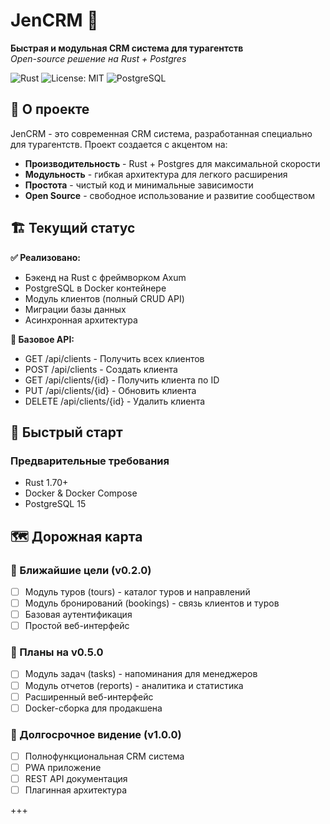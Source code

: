 # JenCRM 🚀

**Быстрая и модульная CRM система для турагентств**  
*Open-source решение на Rust + Postgres*

![Rust](https://img.shields.io/badge/Rust-1.70+-orange.svg)
![License: MIT](https://img.shields.io/badge/License-MIT-yellow.svg)
![PostgreSQL](https://img.shields.io/badge/PostgreSQL-15-blue.svg)

## 📖 О проекте

JenCRM - это современная CRM система, разработанная специально для турагентств. Проект создается с акцентом на:
- **Производительность** - Rust + Postgres для максимальной скорости
- **Модульность** - гибкая архитектура для легкого расширения
- **Простота** - чистый код и минимальные зависимости
- **Open Source** - свободное использование и развитие сообществом

## 🏗️ Текущий статус

**✅ Реализовано:**
- Бэкенд на Rust с фреймворком Axum
- PostgreSQL в Docker контейнере
- Модуль клиентов (полный CRUD API)
- Миграции базы данных
- Асинхронная архитектура

**🔧 Базовое API:**
- GET    /api/clients       - Получить всех клиентов
- POST   /api/clients       - Создать клиента
- GET    /api/clients/{id}  - Получить клиента по ID  
- PUT    /api/clients/{id}  - Обновить клиента
- DELETE /api/clients/{id}  - Удалить клиента

## 🚀 Быстрый старт

### Предварительные требования
- Rust 1.70+
- Docker & Docker Compose
- PostgreSQL 15

## 🗺️ Дорожная карта

### 🎯 Ближайшие цели (v0.2.0)
- [ ] Модуль туров (tours) - каталог туров и направлений
- [ ] Модуль бронирований (bookings) - связь клиентов и туров
- [ ] Базовая аутентификация
- [ ] Простой веб-интерфейс

### 🚀 Планы на v0.5.0  
- [ ] Модуль задач (tasks) - напоминания для менеджеров
- [ ] Модуль отчетов (reports) - аналитика и статистика
- [ ] Расширенный веб-интерфейс
- [ ] Docker-сборка для продакшена

### 🌟 Долгосрочное видение (v1.0.0)
- [ ] Полнофункциональная CRM система
- [ ] PWA приложение
- [ ] REST API документация
- [ ] Плагинная архитектура

+++